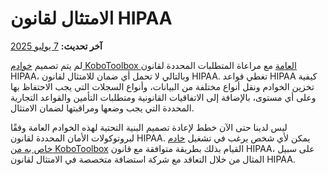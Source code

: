 # الامتثال لقانون HIPAA
**آخر تحديث:** <a href="https://github.com/kobotoolbox/docs/blob/b1ec67a2ab986fec9903546ac7db4c1ce91c6517/source/hipaa_compliance.md" class="reference">7 يوليو 2025</a>

لم يتم تصميم [خوادم KoboToolbox العامة](creating_account.md) مع مراعاة المتطلبات المحددة لقانون HIPAA، وبالتالي لا تحمل أي ضمان للامتثال لقانون HIPAA. تغطي قواعد HIPAA كيفية تخزين الخوادم ونقل أنواع مختلفة من البيانات، وأنواع السجلات التي يجب الاحتفاظ بها وعلى أي مستوى، بالإضافة إلى الاتفاقيات القانونية ومتطلبات التأمين والقواعد التجارية المحددة التي يجب وضعها ومراقبتها لضمان الامتثال.

ليس لدينا حتى الآن خطط لإعادة تصميم البنية التحتية لهذه الخوادم العامة وفقًا لبروتوكولات الأمان المحددة لقانون HIPAA. يمكن لأي شخص يرغب في تشغيل [خادم خاص به من KoboToolbox](https://github.com/kobotoolbox/kobo-install) القيام بذلك بطريقة متوافقة مع قانون HIPAA، على سبيل المثال من خلال التعاقد مع شركة استضافة متخصصة في الامتثال لقانون HIPAA.
